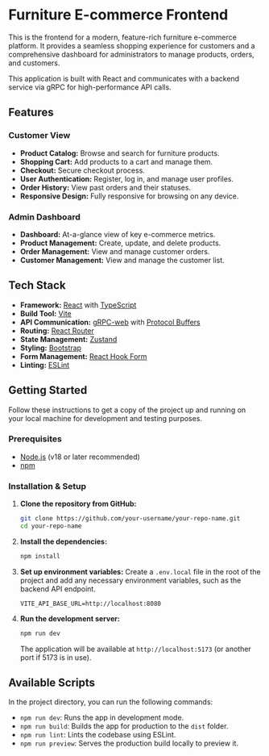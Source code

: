 # Furniture E-commerce Frontend

This is the frontend for a modern, feature-rich furniture e-commerce platform. It provides a seamless shopping experience for customers and a comprehensive dashboard for administrators to manage products, orders, and customers.

This application is built with React and communicates with a backend service via gRPC for high-performance API calls.

## Features

### Customer View

- **Product Catalog:** Browse and search for furniture products.
- **Shopping Cart:** Add products to a cart and manage them.
- **Checkout:** Secure checkout process.
- **User Authentication:** Register, log in, and manage user profiles.
- **Order History:** View past orders and their statuses.
- **Responsive Design:** Fully responsive for browsing on any device.

### Admin Dashboard

- **Dashboard:** At-a-glance view of key e-commerce metrics.
- **Product Management:** Create, update, and delete products.
- **Order Management:** View and manage customer orders.
- **Customer Management:** View and manage the customer list.

## Tech Stack

- **Framework:** [React](https://reactjs.org/) with [TypeScript](https://www.typescriptlang.org/)
- **Build Tool:** [Vite](https://vitejs.dev/)
- **API Communication:** [gRPC-web](https://github.com/grpc/grpc-web) with [Protocol Buffers](https://developers.google.com/protocol-buffers)
- **Routing:** [React Router](https://reactrouter.com/)
- **State Management:** [Zustand](https://github.com/pmndrs/zustand)
- **Styling:** [Bootstrap](https://getbootstrap.com/)
- **Form Management:** [React Hook Form](https://react-hook-form.com/)
- **Linting:** [ESLint](https://eslint.org/)

## Getting Started

Follow these instructions to get a copy of the project up and running on your local machine for development and testing purposes.

### Prerequisites

- [Node.js](https://nodejs.org/) (v18 or later recommended)
- [npm](https://www.npmjs.com/)

### Installation & Setup

1. **Clone the repository from GitHub:**

   ```sh
   git clone https://github.com/your-username/your-repo-name.git
   cd your-repo-name
   ```

2. **Install the dependencies:**

   ```sh
   npm install
   ```

3. **Set up environment variables:**
   Create a `.env.local` file in the root of the project and add any necessary environment variables, such as the backend API endpoint.

   ```env
   VITE_API_BASE_URL=http://localhost:8080
   ```

4. **Run the development server:**

   ```sh
   npm run dev
   ```

   The application will be available at `http://localhost:5173` (or another port if 5173 is in use).

## Available Scripts

In the project directory, you can run the following commands:

- `npm run dev`: Runs the app in development mode.
- `npm run build`: Builds the app for production to the `dist` folder.
- `npm run lint`: Lints the codebase using ESLint.
- `npm run preview`: Serves the production build locally to preview it.
